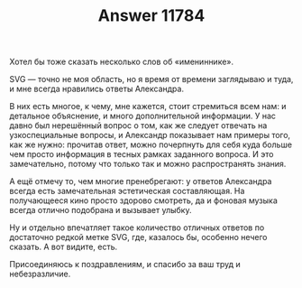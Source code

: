 ﻿---
title: "Answer 11784"
se.owner.user_id: 10105
se.owner.display_name: "VladD"
se.owner.link: "https://ru.meta.stackoverflow.com/users/10105/vladd"
se.answer_id: 11784
se.question_id: 11772
se.post_type: answer
se.is_accepted: False
---
<p>Хотел бы тоже сказать несколько слов об «имениннике».</p>
<p>SVG — точно не моя область, но я время от времени заглядываю и туда, и мне всегда нравились ответы Александра.</p>
<p>В них есть многое, к чему, мне кажется, стоит стремиться всем нам: и детальное объяснение, и много дополнительной информации. У нас давно был нерешённый вопрос о том, как же следует отвечать на узкоспециальные вопросы, и Александр показывает нам примеры того, как же нужно: прочитав ответ, можно почерпнуть для себя куда больше чем просто информация в тесных рамках заданного вопроса. И это замечательно, потому что только так и можно распространять знания.</p>
<p>А ещё отмечу то, чем многие пренебрегают: у ответов Александра всегда есть замечательная эстетическая составляющая. На получающееся кино просто здорово смотреть, да и фоновая музыка всегда отлично подобрана и вызывает улыбку.</p>
<p>Ну и отдельно впечатляет такое количество отличных ответов по достаточно редкой метке SVG, где, казалось бы, особенно нечего сказать. А вот видите, есть.</p>
<p>Присоединяюсь к поздравлениям, и спасибо за ваш труд и небезразличие.</p>
